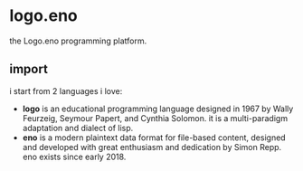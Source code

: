 # logo.eno

the Logo.eno programming platform.

## import

i start from 2 languages i love:

- **logo** is an educational programming language designed in 1967 by Wally Feurzeig, Seymour Papert, and Cynthia Solomon. it is a multi-paradigm adaptation and dialect of lisp.
- **eno** is a modern plaintext data format for file-based content, designed and developed with great enthusiasm and dedication by Simon Repp. eno exists since early 2018.

